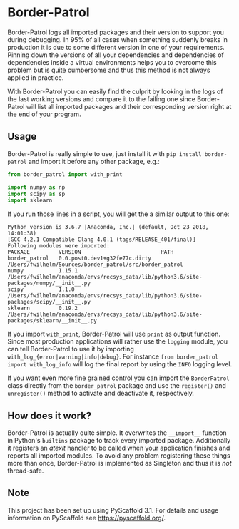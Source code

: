 # Border-Patrol

Border-Patrol logs all imported packages and their version to support you during debugging. In 95% of all cases when
something suddenly breaks in production it is due to some different version in one of your requirements. Pinning down the
versions of all your dependencies and dependencies of dependencies inside a virtual environments helps you to overcome
this problem but is quite cumbersome and thus this method is not always applied in practice.

With Border-Patrol you can easily find the culprit by looking in the logs of the last working versions and compare it
to the failing one since Border-Patrol will list all imported packages and their corresponding version right at the
end of your program.


## Usage

Border-Patrol is really simple to use, just install it with `pip install border-patrol` 
and import it before any other package, e.g.:
```python
from border_patrol import with_print

import numpy as np
import scipy as sp
import sklearn
```
If you run those lines in a script, you will get the a similar output to this one:
```console
Python version is 3.6.7 |Anaconda, Inc.| (default, Oct 23 2018, 14:01:38) 
[GCC 4.2.1 Compatible Clang 4.0.1 (tags/RELEASE_401/final)]
Following modules were imported:
PACKAGE         VERSION                         PATH                                                                                     
border_patrol   0.0.post0.dev1+g32fe77c.dirty   /Users/fwilhelm/Sources/border_patrol/src/border_patrol                                  
numpy           1.15.1                          /Users/fwilhelm/anaconda/envs/recsys_data/lib/python3.6/site-packages/numpy/__init__.py  
scipy           1.1.0                           /Users/fwilhelm/anaconda/envs/recsys_data/lib/python3.6/site-packages/scipy/__init__.py  
sklearn         0.19.2                          /Users/fwilhelm/anaconda/envs/recsys_data/lib/python3.6/site-packages/sklearn/__init__.py
```

If you import `with_print`, Border-Patrol will use `print` as output function. Since most production applications
will rather use the `logging` module, you can tell Border-Patrol to use it by importing `with_log_{error|warning|info|debug}`.
For instance `from border_patrol import with_log_info` will log the final report by using the `INFO` logging level.

If you want even more fine grained control you can import the `BorderPatrol` class directly from the `border_patrol` package
and use the `register()` and `unregister()` method to activate and deactivate it, respectively. 


## How does it work?

Border-Patrol is actually quite simple. It overwrites the `__import__` function in Python's `builtins` package to track
every imported package. Additionally it registers an *atexit* handler to be called when your application finishes and
reports all imported modules. To avoid any problem registering these things more than once, Border-Patrol is implemented
as Singleton and thus it is *not* thread-safe. 


## Note

This project has been set up using PyScaffold 3.1. For details and usage
information on PyScaffold see https://pyscaffold.org/.
